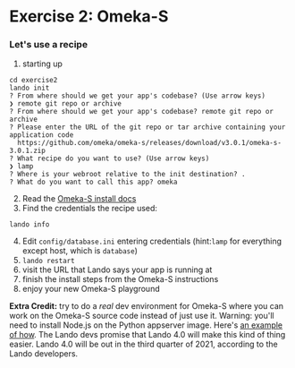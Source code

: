 # Exercise 2: Omeka-S
### Let's use a recipe

1. starting up
```
cd exercise2
lando init
? From where should we get your app's codebase? (Use arrow keys)
❯ remote git repo or archive
? From where should we get your app's codebase? remote git repo or archive
? Please enter the URL of the git repo or tar archive containing your application code 
  https://github.com/omeka/omeka-s/releases/download/v3.0.1/omeka-s-3.0.1.zip
? What recipe do you want to use? (Use arrow keys)
❯ lamp
? Where is your webroot relative to the init destination? .
? What do you want to call this app? omeka
```
2. Read the [Omeka-S install docs](https://github.com/omeka/omeka-s#installing-from-released-zip-file)
3. Find the credentials the recipe used:
```
lando info
```
4. Edit `config/database.ini` entering credentials (hint:`lamp` for everything except host, which is `database`)
5. `lando restart`
6. visit the URL that Lando says your app is running at
7. finish the install steps from the Omeka-S instructions
8. enjoy your new Omeka-S playground 

**Extra Credit:** try to do a *real* dev environment for Omeka-S where you can work on the Omeka-S source code instead of just use it. Warning: you'll need to install Node.js on the Python appserver image. Here's [an example of how](https://github.com/eScholarship/jschol/blob/master/.lando.yml#L29-L35). The Lando devs promise that Lando 4.0 will make this kind of thing easier. Lando 4.0 will be out in the third quarter of 2021, according to the Lando developers.
